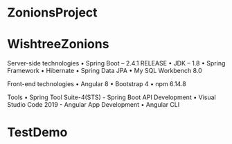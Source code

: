 # ZonionsProject
# WishtreeZonions
Server-side technologies • Spring Boot – 2.4.1 RELEASE • JDK – 1.8 • Spring Framework • Hibernate • Spring Data JPA • My SQL Workbench 8.0

Front-end technologies • Angular 8 • Bootstrap 4 • npm 6.14.8

Tools • Spring Tool Suite-4(STS) - Spring Boot API Development • Visual Studio Code 2019 - Angular App Development • Angular CLI

# TestDemo
